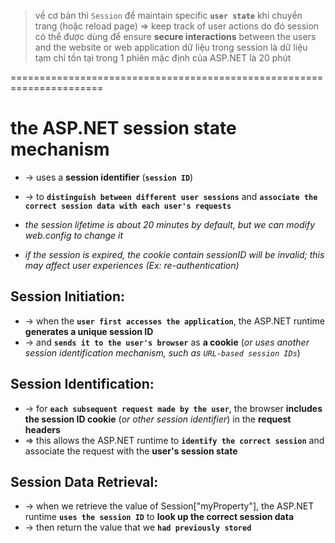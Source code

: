 > về cơ bản thì `Session` để maintain specific **`user state`** khi chuyển trang (hoặc reload page) => keep track of user actions
> do đó session có thể được dùng để ensure **secure interactions** between the users and the website or web application
> dữ liệu trong session là dữ liệu tạm chỉ tồn tại trong 1 phiên mặc định của ASP.NET là 20 phút

======================================================================
# the ASP.NET session state mechanism 
* -> uses a **session identifier** (**`session ID`**) 
* -> to **`distinguish between different user sessions`** and **`associate the correct session data with each user's requests`**

* _the session lifetime is about 20 minutes by default, but we can modify web.config to change it_
* _if the session is expired, the cookie contain sessionID will be invalid; this may affect user experiences (Ex: re-authentication)_

## Session Initiation: 
* -> when the **`user first accesses the application`**, the ASP.NET runtime **generates a unique session ID**
* -> and **`sends it to the user's browser`** as **a cookie** (_or uses another session identification mechanism, such as `URL-based session IDs`_)

## Session Identification:
* -> for **`each subsequent request made by the user`**, the browser **includes the session ID cookie** (_or other session identifier_) in the **request headers**
* => this allows the ASP.NET runtime to **`identify the correct session`** and associate the request with the **user's session state**

## Session Data Retrieval: 
* -> when we retrieve the value of Session["myProperty"], the ASP.NET runtime **`uses the session ID`** to **look up the correct session data**
* -> then return the value that we **`had previously stored`**

    
